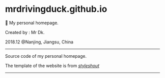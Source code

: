 # mrdrivingduck.github.io
🦆 My personal homepage.

Created by : Mr Dk. 

2018.12 @Nanjing, Jiangsu, China

---

Source code of my personal homepage.

The template of the website is from _[styleshout](https://www.styleshout.com/)_

---

